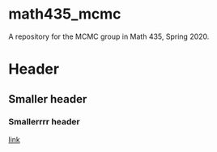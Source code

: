 # math435_mcmc
A repository for the MCMC group in Math 435, Spring 2020.


# Header
## Smaller header
### Smallerrrr header

[link](https//www.google.com)